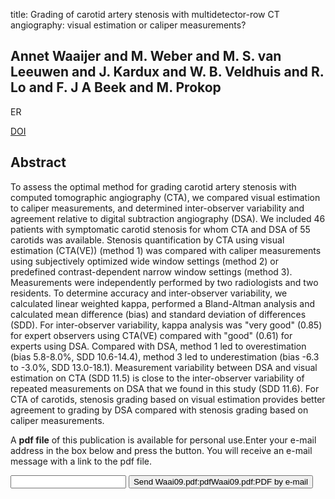 title: Grading of carotid artery stenosis with multidetector-row CT angiography: visual estimation or caliper measurements?

## Annet Waaijer and M. Weber and M. S. van Leeuwen and J. Kardux and W. B. Veldhuis and R. Lo and F. J A Beek and M. Prokop
ER

<a href="https://doi.org/10.1007/s00330-009-1508-1">DOI</a>

## Abstract
To assess the optimal method for grading carotid artery stenosis with computed tomographic angiography (CTA), we compared visual estimation to caliper measurements, and determined inter-observer variability and agreement relative to digital subtraction angiography (DSA). We included 46 patients with symptomatic carotid stenosis for whom CTA and DSA of 55 carotids was available. Stenosis quantification by CTA using visual estimation (CTA(VE)) (method 1) was compared with caliper measurements using subjectively optimized wide window settings (method 2) or predefined contrast-dependent narrow window settings (method 3). Measurements were independently performed by two radiologists and two residents. To determine accuracy and inter-observer variability, we calculated linear weighted kappa, performed a Bland-Altman analysis and calculated mean difference (bias) and standard deviation of differences (SDD). For inter-observer variability, kappa analysis was "very good" (0.85) for expert observers using CTA(VE) compared with "good" (0.61) for experts using DSA. Compared with DSA, method 1 led to overestimation (bias 5.8-8.0%, SDD 10.6-14.4), method 3 led to underestimation (bias -6.3 to -3.0%, SDD 13.0-18.1). Measurement variability between DSA and visual estimation on CTA (SDD 11.5) is close to the inter-observer variability of repeated measurements on DSA that we found in this study (SDD 11.6). For CTA of carotids, stenosis grading based on visual estimation provides better agreement to grading by DSA compared with stenosis grading based on caliper measurements.

A <b>pdf file</b> of this publication is available for personal use.Enter your e-mail address in the box below and press the button. You will receive an e-mail message with a link to the pdf file.
<form action="sender.php">  <input type="text" name="email">  <input type="submit" value="Send Waai09.pdf:pdfWaai09.pdf:PDF by e-mail"></form>
